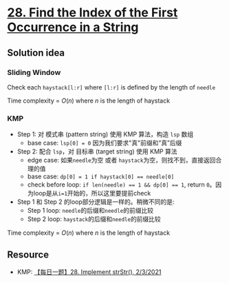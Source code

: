 # [28. Find the Index of the First Occurrence in a String](https://leetcode.com/problems/find-the-index-of-the-first-occurrence-in-a-string/description/)

## Solution idea
### Sliding Window
Check each `haystack[l:r]` where `[l:r]` is defined by the length of `needle`

Time complexity = $O(n)$ where $n$ is the length of haystack

### KMP
* Step 1: 对 模式串 (pattern string) 使用 KMP 算法，构造 `lsp` 数组
    * base case: `lsp[0] = 0` 因为我们要求"真"前缀和“真”后缀
* Step 2: 配合 `lsp`，对 目标串 (target string) 使用 KMP 算法
    * edge case: 如果`needle`为空 或者 `haystack`为空，则找不到，直接返回合理的值
    * base case: `dp[0] = 1 if haystack[0] == needle[0]`
    * check before loop: `if len(needle) == 1 && dp[0] == 1`, return `0`。因为loop是从`i=1`开始的，所以这里要提前check
* Step 1 和 Step 2 的loop部分逻辑是一样的。稍微不同的是:
    * Step 1 loop: `needle`的后缀和`needle`的前缀比较
    * Step 2 loop: `haystack`的后缀和`needle`的前缀比较

Time complexity = $O(n)$ where $n$ is the length of haystack

## Resource
* KMP: [【每日一题】28. Implement strStr(), 2/3/2021](https://www.youtube.com/watch?v=Kxo1f-SUwUc&ab_channel=HuifengGuan)